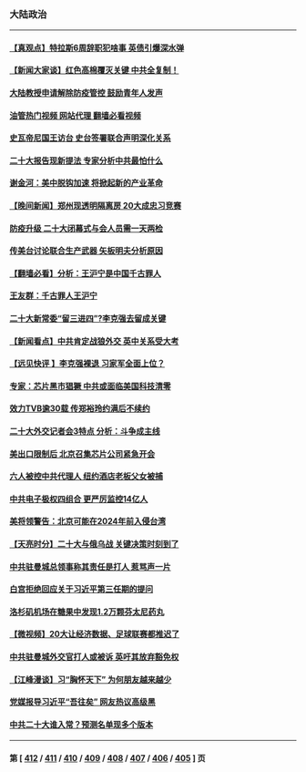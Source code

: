 ### 大陆政治
---
#### [【真观点】特拉斯6周辞职犯啥事 英债引爆深水弹](../../pages/ncid277/n13850272.md?10220045) 
#### [【新闻大家谈】红色高棉覆灭关键 中共全复制！](../../pages/ncid277/n13850222.md?10220045) 
#### [大陆教授申请解除防疫管控 鼓励青年人发声](../../pages/ncid277/n13850150.md?10220045) 
#### [油管热门视频 网站代理 翻墙必看视频](http://132.145.103.77:81/youtube.html?10220045)
#### [史瓦帝尼国王访台 史台签署联合声明深化关系](../../pages/ncid277/n13850084.md?10220045) 
#### [二十大报告现新提法 专家分析中共最怕什么](../../pages/ncid277/n13850152.md?10220045) 
#### [谢金河：美中脱钩加速 将掀起新的产业革命](../../pages/ncid277/n13850062.md?10220045) 
#### [【晚间新闻】郑州现透明隔离房 20大成忠习竞赛](../../pages/ncid277/n13850069.md?10220045) 
#### [防疫升级 二十大闭幕式与会人员需一天两检](../../pages/ncid277/n13849978.md?10220045) 
#### [传美台讨论联合生产武器 矢板明夫分析原因](../../pages/ncid277/n13849990.md?10220045) 
#### [【翻墙必看】分析：王沪宁是中国千古罪人](../../pages/ncid277/n13849939.md?10220045) 
#### [王友群：千古罪人王沪宁](../../pages/ncid277/n13849773.md?10220045) 
#### [二十大新常委“留三进四”?李克强去留成关键](../../pages/ncid277/n13849755.md?10220045) 
#### [【新闻看点】中共肯定战狼外交 英中关系受大考](../../pages/ncid277/n13849602.md?10220045) 
#### [【远见快评 】李克强裸退 习家军全面上位？](../../pages/ncid277/n13849744.md?10220045) 
#### [专家：芯片黑市猖獗 中共或面临美国科技清零](../../pages/ncid277/n13849710.md?10220045) 
#### [效力TVB逾30载 传郑裕玲约满后不续约](../../pages/ncid277/n13849707.md?10220045) 
#### [二十大外交记者会3特点 分析：斗争成主线](../../pages/ncid277/n13849596.md?10220045) 
#### [美出口限制后 北京召集芯片公司紧急开会](../../pages/ncid277/n13849697.md?10220045) 
#### [六人被控中共代理人 纽约酒店老板父女被捕](../../pages/ncid277/n13849729.md?10220045) 
#### [中共电子极权四组合 更严厉监控14亿人](../../pages/ncid277/n13849352.md?10220045) 
#### [美将领警告：北京可能在2024年前入侵台湾](../../pages/ncid277/n13849667.md?10220045) 
#### [【天亮时分】二十大与俄乌战 关键决策时刻到了](../../pages/ncid277/n13849508.md?10220045) 
#### [中共驻曼城总领事称其责任是打人 惹骂声一片](../../pages/ncid277/n13849606.md?10220045) 
#### [白宫拒绝回应关于习近平第三任期的提问](../../pages/ncid277/n13849649.md?10220045) 
#### [洛杉矶机场在糖果中发现1.2万颗芬太尼药丸](../../pages/ncid277/n13849608.md?10220045) 
#### [【微视频】20大让经济数据、足球联赛都推迟了](../../pages/ncid277/n13849590.md?10220045) 
#### [中共驻曼城外交官打人或被诉 英吁其放弃豁免权](../../pages/ncid277/n13849485.md?10220045) 
#### [【江峰漫谈】习“胸怀天下” 为何朋友越来越少](../../pages/ncid277/n13849586.md?10220045) 
#### [党媒报导习近平“吾往矣” 网友热议高级黑](../../pages/ncid277/n13849463.md?10220045) 
#### [中共二十大谁入常？预测名单现多个版本](../../pages/ncid277/n13849395.md?10220045) 

---
#### 第 [ [412](./412.md?10220045) / [411](./411.md?10220045) / [410](./410.md?10220045) / [409](./409.md?10220045) / [408](./408.md?10220045) / [407](./407.md?10220045) / [406](./406.md?10220045) / [405](./405.md?10220045) ] 页
